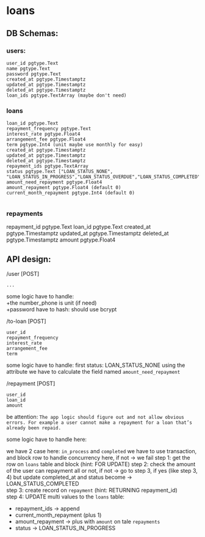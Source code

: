 # loans

## DB Schemas:

### users:
```
user_id pgtype.Text
name pgtype.Text
password pgtype.Text
created_at pgtype.Timestamptz
updated_at pgtype.Timestamptz
deleted_at pgtype.Timestamptz
loan_ids pgtype.TextArray (maybe don't need)
```

### loans
```
loan_id pgtype.Text
repayment_frequency pgtype.Text
interest_rate pgtype.Float4
arrangement_fee pgtype.Float4
term pgtype.Int4 (unit maybe use monthly for easy)
created_at pgtype.Timestamptz
updated_at pgtype.Timestamptz
deleted_at pgtype.Timestamptz
repayment_ids pgtype.TextArray
status pgtype.Text ["LOAN_STATUS_NONE", "LOAN_STATUS_IN_PROGRESS","LOAN_STATUS_OVERDUE","LOAN_STATUS_COMPLETED"]
amount_need_repayment pgtype.Float4
amount_repayment pgtype.Float4 (default 0)
current_month_repayment pgtype.Int4 (default 0)


```

### repayments
repayment_id pgtype.Text
loan_id pgtype.Text
created_at pgtype.Timestamptz
updated_at pgtype.Timestamptz
deleted_at pgtype.Timestamptz
amount pgtype.Float4


## API design:

/user [POST]
```
...
```
some logic have to handle:</br>
+the number_phone is unit (if need)</br>
+password have to hash: should use bcrypt


/to-loan [POST]
```
user_id
repayment_frequency
interest_rate
arrangement_fee
term
```
some logic have to handle:
first status: LOAN_STATUS_NONE
using the attribute we have to calculate the field named `amount_need_repayment`



/repayment [POST]
```
user_id
loan_id
amount
```
be attention: `The app logic should figure out and not allow obvious errors. For example a user cannot
make a repayment for a loan that’s already been repaid.`

some logic have to handle here:

we have 2 case here: `in_process` and `completed`
we have to use transaction, and block row to handle concurrency here, if not -> we fail
step 1: get the row on `loans` table and block (hint: FOR UPDATE)
step 2: check the amount of the user can repayment all or not, if not -> go to step 3, if yes (like step 3, 4) but update completed_at and status become -> LOAN_STATUS_COMPLETED </br>
step 3: create record on `repayment` (hint: RETURNING repayment_id) </br>
step 4: UPDATE multi values to the `loans` table:
+ repayment_ids -> append 
+ current_month_repayment (plus 1)
+ amount_repayment -> plus with `amount` on tale `repayments`
+ status -> LOAN_STATUS_IN_PROGRESS